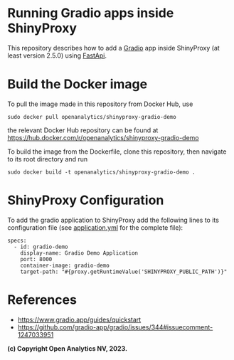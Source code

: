 # Running Gradio apps inside ShinyProxy

This repository describes how to add a [Gradio](https://www.gradio.app/) app inside ShinyProxy (at least version 2.5.0) using [FastApi](https://fastapi.tiangolo.com/).

# Build the Docker image

To pull the image made in this repository from Docker Hub, use

```
sudo docker pull openanalytics/shinyproxy-gradio-demo
```

the relevant Docker Hub repository can be found at https://hub.docker.com/r/openanalytics/shinyproxy-gradio-demo

To build the image from the Dockerfile, clone this repository, then navigate to its root directory and run

```
sudo docker build -t openanalytics/shinyproxy-gradio-demo .
```

# ShinyProxy Configuration

To add the gradio application to ShinyProxy add the following lines to its configuration file (see [application.yml](./application.yml) for the complete file):
```
specs:
  - id: gradio-demo
    display-name: Gradio Demo Application
    port: 8000
    container-image: gradio-demo
    target-path: "#{proxy.getRuntimeValue('SHINYPROXY_PUBLIC_PATH')}"
```

# References
* https://www.gradio.app/guides/quickstart
* https://github.com/gradio-app/gradio/issues/344#issuecomment-1247033951

**(c) Copyright Open Analytics NV, 2023.**